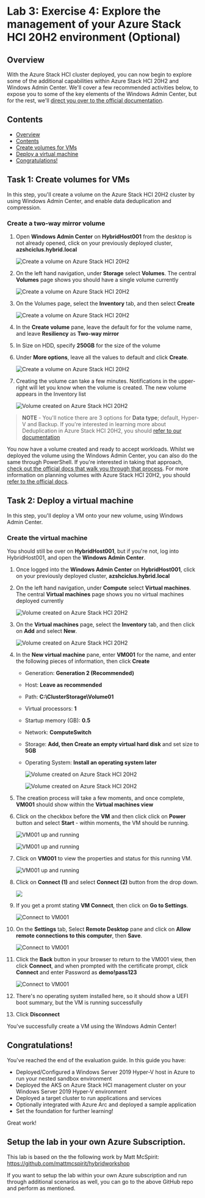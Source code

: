 Lab 3: Exercise 4: Explore the management of your Azure Stack HCI 20H2 environment (Optional)
==============
Overview
-----------
With the Azure Stack HCI cluster deployed, you can now begin to explore some of the additional capabilities within Azure Stack HCI 20H2 and Windows Admin Center. We'll cover a few recommended activities below, to expose you to some of the key elements of the Windows Admin Center, but for the rest, we'll [direct you over to the official documentation](https://docs.microsoft.com/en-us/azure-stack/hci/ "Azure Stack HCI 20H2 documentation").

Contents
-----------
- [Overview](#overview)
- [Contents](#contents)
- [Create volumes for VMs](#task-1-create-volumes-for-vms)
- [Deploy a virtual machine](#task-2-deploy-a-virtual-machine)
- [Congratulations!](#congratulations)


Task 1: Create volumes for VMs
-----------
In this step, you'll create a volume on the Azure Stack HCI 20H2 cluster by using Windows Admin Center, and enable data deduplication and compression.

### Create a two-way mirror volume ###

1. Open **Windows Admin Center** on **HybridHost001** from the desktop is not already opened, click on your previously deployed cluster, **azshciclus.hybrid.local**

    ![Create a volume on Azure Stack HCI 20H2](./media/1.png "Create a volume on Azure Stack HCI 20H2")
        
2. On the left hand navigation, under **Storage** select **Volumes**.  The central **Volumes** page shows you should have a single volume currently

    ![Create a volume on Azure Stack HCI 20H2](./media/totalvolumes.png "Create a volume on Azure Stack HCI 20H2")
    
4. On the Volumes page, select the **Inventory** tab, and then select **Create**

    ![Create a volume on Azure Stack HCI 20H2](./media/inventory.png "Create a volume on Azure Stack HCI 20H2")
    
6. In the **Create volume** pane, leave the default for for the volume name, and leave **Resiliency** as **Two-way mirror**
8. In Size on HDD, specify **250GB** for the size of the volume
9. Under **More options**, leave all the values to default and click **Create**.

    ![Create a volume on Azure Stack HCI 20H2](./media/volumev2.png "Create a volume on Azure Stack HCI 20H2")

8. Creating the volume can take a few minutes. Notifications in the upper-right will let you know when the volume is created. The new volume appears in the Inventory list

    ![Volume created on Azure Stack HCI 20H2](./media/volume1.png "Volume created on Azure Stack HCI 20H2")

 > **NOTE** - You'll notice there are 3 options for **Data type**; default, Hyper-V and Backup.  If you're interested in learning more about Deduplication in Azure Stack HCI 20H2, you should [refer to our documentation](https://docs.microsoft.com/en-us/windows-server/storage/data-deduplication/overview "Deduplication overview")

You now have a volume created and ready to accept workloads. Whilst we deployed the volume using the Windows Admin Center, you can also do the same through PowerShell. If you're interested in taking that approach, [check out the official docs that walk you through that process](https://docs.microsoft.com/en-us/azure-stack/hci/manage/create-volumes "Official documentation for creating volumes"). For more information on planning volumes with Azure Stack HCI 20H2, you should [refer to the official docs](https://docs.microsoft.com/en-us/azure-stack/hci/concepts/plan-volumes "Planning volumes for Azure Stack HCI 20H2").

Task 2: Deploy a virtual machine
-----------
In this step, you'll deploy a VM onto your new volume, using Windows Admin Center.

### Create the virtual machine ###
You should still be over on **HybridHost001**, but if you're not, log into HybridHost001, and open the **Windows Admin Center**.

1. Once logged into the **Windows Admin Center** on **HybridHost001**, click on your previously deployed cluster, **azshciclus.hybrid.local**

3. On the left hand navigation, under **Compute** select **Virtual machines**.  The central **Virtual machines** page shows you no virtual machines deployed currently
    
    ![Volume created on Azure Stack HCI 20H2](./media/vm1.png "Volume created on Azure Stack HCI 20H2")

4. On the **Virtual machines** page, select the **Inventory** tab, and then click on **Add** and select **New**.

    ![Volume created on Azure Stack HCI 20H2](./media/newvm.png "Volume created on Azure Stack HCI 20H2")

6. In the **New virtual machine** pane, enter **VM001** for the name, and enter the following pieces of information, then click **Create**

    * Generation: **Generation 2 (Recommended)**
    * Host: **Leave as recommended**
    * Path: **C:\ClusterStorage\Volume01**
    * Virtual processors: **1**
    * Startup memory (GB): **0.5**
    * Network: **ComputeSwitch**
    * Storage: **Add, then Create an empty virtual hard disk** and set size to **5GB**
    * Operating System: **Install an operating system later**

      ![Volume created on Azure Stack HCI 20H2](./media/vmdetails.png "Volume created on Azure Stack HCI 20H2")
      
      ![Volume created on Azure Stack HCI 20H2](./media/vmdetails2.png "Volume created on Azure Stack HCI 20H2")

5. The creation process will take a few moments, and once complete, **VM001** should show within the **Virtual machines view**

6. Click on the checkbox before the **VM** and then click click on **Power** button and select **Start** - within moments, the VM should be running.

    ![VM001 up and running](./media/vmstart.png "VM001 up and running")
    
    ![VM001 up and running](./media/vmstarted.png "VM001 up and running")

7. Click on **VM001** to view the properties and status for this running VM.

    ![VM001 up and running](./media/vmdash.png "VM001 up and running")

8. Click on **Connect (1)** and select **Connect (2)** button from the drop down.

    ![](./media/connect1.png)
    
1. If you get a promt stating **VM Connect**, then click on **Go to Settings**.

    ![Connect to VM001](./media/setting.png "Connect to VM001")

9. On the **Settings** tab, Select **Remote Desktop** pane and click on **Allow remote connections to this computer**, then **Save**.

     ![Connect to VM001](./media/rdo.png "Connect to VM001")
     
10. Click the **Back** button in your browser to return to the VM001 view, then click **Connect**, and when prompted with the certificate prompt, click **Connect** and enter Password as **demo!pass123**

      ![Connect to VM001](./media/rdp.png "Connect to VM001")
      
12. There's no operating system installed here, so it should show a UEFI boot summary, but the VM is running successfully

12. Click **Disconnect**

You've successfully create a VM using the Windows Admin Center!

Congratulations!
-----------
You've reached the end of the evaluation guide.  In this guide you have:

* Deployed/Configured a Windows Server 2019 Hyper-V host in Azure to run your nested sandbox environment
* Deployed the AKS on Azure Stack HCI management cluster on your Windows Server 2019 Hyper-V environment
* Deployed a target cluster to run applications and services
* Optionally integrated with Azure Arc and deployed a sample application
* Set the foundation for further learning!

Great work!

Setup the lab in your own Azure Subscription.
-------------

This lab is based on the the following work by Matt McSpirit: https://github.com/mattmcspirit/hybridworkshop

 

If you want to setup the lab within your own Azure subscription and run through additional scenarios as well, you can go to the above GitHub repo and perform as mentioned.

